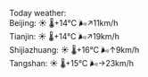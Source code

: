 Today weather:  
Beijing: ☀️ 🌡️+14°C 🌬️↗11km/h  
Tianjin: ☀️ 🌡️+14°C 🌬️↗19km/h  
Shijiazhuang: ☀️ 🌡️+16°C 🌬️↑9km/h  
Tangshan: ☀️ 🌡️+15°C 🌬️→23km/h  
